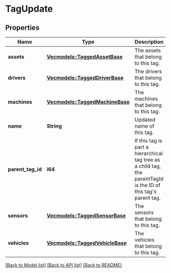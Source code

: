 # TagUpdate

## Properties
Name | Type | Description | Notes
------------ | ------------- | ------------- | -------------
**assets** | [**Vec<models::TaggedAssetBase>**](TaggedAssetBase.md) | The assets that belong to this tag. | [optional] [default to None]
**drivers** | [**Vec<models::TaggedDriverBase>**](TaggedDriverBase.md) | The drivers that belong to this tag. | [optional] [default to None]
**machines** | [**Vec<models::TaggedMachineBase>**](TaggedMachineBase.md) | The machines that belong to this tag. | [optional] [default to None]
**name** | **String** | Updated name of this tag. | [optional] [default to None]
**parent_tag_id** | **i64** | If this tag is part a hierarchical tag tree as a child tag, the parentTagId is the ID of this tag's parent tag. | [optional] [default to None]
**sensors** | [**Vec<models::TaggedSensorBase>**](TaggedSensorBase.md) | The sensors that belong to this tag. | [optional] [default to None]
**vehicles** | [**Vec<models::TaggedVehicleBase>**](TaggedVehicleBase.md) | The vehicles that belong to this tag. | [optional] [default to None]

[[Back to Model list]](../README.md#documentation-for-models) [[Back to API list]](../README.md#documentation-for-api-endpoints) [[Back to README]](../README.md)


